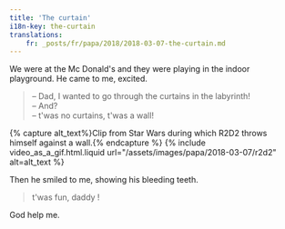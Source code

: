 ```yaml
---
title: 'The curtain'
i18n-key: the-curtain
translations:
    fr: _posts/fr/papa/2018/2018-03-07-the-curtain.md
---
```


We were at the Mc Donald's and they were playing in the indoor playground. He
came to me, excited.

<!-- more -->

> – Dad, I wanted to go through the curtains in the labyrinth!  
> – And?  
> – t'was no curtains, t'was a wall!

{% capture alt_text%}Clip from Star Wars during which R2D2 throws himself
against a wall.{% endcapture %} {% include video_as_a_gif.html.liquid
url="/assets/images/papa/2018-03-07/r2d2"
alt=alt_text
%}

Then he smiled to me, showing his bleeding teeth.

> t'was fun, daddy !

God help me.

